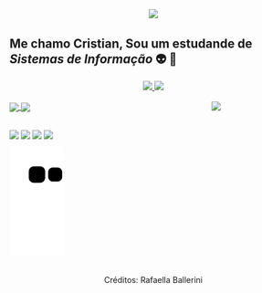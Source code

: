 <div align="center">
   
  <img src="https://scontent.fcpq1-1.fna.fbcdn.net/v/t39.30808-6/274947229_3319203724974515_2993876043445770702_n.jpg?_nc_cat=110&ccb=1-5&_nc_sid=730e14&_nc_eui2=AeFbMi1J02xIQ9CCepGVj8QjbzHM9u4O0v9vMcz27g7S_2ldDcFtrcpAzEIr7Fb2rDD4Jf6DgujMR1xu90ejO0z-&_nc_ohc=T5qkJHuZEn0AX8gzwL7&_nc_ht=scontent.fcpq1-1.fna&oh=00_AT81GzcVK1OjtB-_q8q0g0aXtdlI2PtX9XaLYnMGiYylnw&oe=62203626" style="width:200px"/><br>
</div>

## Me chamo Cristian, Sou um estudande de ***Sistemas de Informação*** 👽 👾

<div align="center">
  <a href="https://github.com/Cristian-Nascimento">
  <img height="150em" src="https://github-readme-stats.vercel.app/api?username=Cristian-Nascimento&show_icons=true&theme=merko&include_all_commits=true&count_private=true"/>
  <img height="150em" src="https://github-readme-stats.vercel.app/api/top-langs/?username=Cristian-Nascimento&layout=compact&langs_count=7&theme=merko"/>
</div>

<div style="display: inline_block"><br>
  <img align="center" heigh="10" width="40" src="https://cdn.jsdelivr.net/gh/devicons/devicon/icons/html5/html5-original-wordmark.svg"/>
  <img align="center" heigh="10" width="40" src="https://cdn.jsdelivr.net/gh/devicons/devicon/icons/css3/css3-original-wordmark.svg"/>
  <img align="right" align="center" heigh="100" width="150" src="https://cdn.discordapp.com/attachments/279937195757010944/947671457247395860/dance-happy.gif"/>
  
</div>
  
##
  
<div>
  <a href="https://instagram.com/cristian._nascimento" target="_blank"><img align="center" heigh="10" width="40" src="https://img.icons8.com/ios/100/000000/instagram-new--v1.png"/></a>
  <a href="https://facebook.com/cristian.nascimento.7503" target="_blank"><img align="center" heigh="10" width="40" src="https://img.icons8.com/ios/100/000000/facebook--v1.png"/></a>
  <a herf="https://www.linkedin.com/in/cristian-nascimento-b40658232/" target="_blank"><img align="center" heigh="10" width="40" src="https://img.icons8.com/ios/100/000000/linkedin.png"/></a>
  <a herf="mailto:cristianrosanascimento@gmail.com"><img align="center" heigh="10" width="40" src="https://img.icons8.com/ios/106/000000/gmail--v2.png"/></a>

   ![Snake animation](https://github.com/Cristian-Nascimento/Cristian-Nascimento/blob/output/github-contribution-grid-snake.svg)
   
</div>
   
##
   
<div align="center">
   <p>Créditos: <a herf="https://github.com/rafaballerini">Rafaella Ballerini</a></p>
</div>

